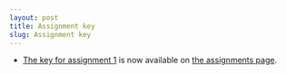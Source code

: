 ```yaml
---
layout: post
title: Assignment key
slug: Assignment key
---
```


* [The key for assignment 1](/materials/pg.key.pdf) is now available on [the assignments page](/assignments.html).
